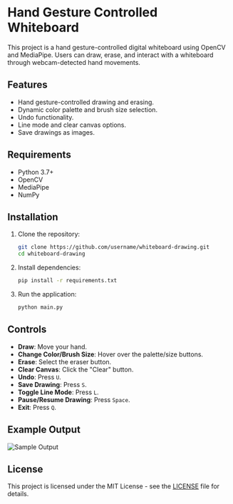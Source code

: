 # Hand Gesture Controlled Whiteboard

This project is a hand gesture-controlled digital whiteboard using OpenCV and MediaPipe. Users can draw, erase, and interact with a whiteboard through webcam-detected hand movements.

## Features
- Hand gesture-controlled drawing and erasing.
- Dynamic color palette and brush size selection.
- Undo functionality.
- Line mode and clear canvas options.
- Save drawings as images.

## Requirements
- Python 3.7+
- OpenCV
- MediaPipe
- NumPy

## Installation
1. Clone the repository:
    ```bash
    git clone https://github.com/username/whiteboard-drawing.git
    cd whiteboard-drawing
    ```
2. Install dependencies:
    ```bash
    pip install -r requirements.txt
    ```
3. Run the application:
    ```bash
    python main.py
    ```

## Controls
- **Draw**: Move your hand.
- **Change Color/Brush Size**: Hover over the palette/size buttons.
- **Erase**: Select the eraser button.
- **Clear Canvas**: Click the "Clear" button.
- **Undo**: Press `U`.
- **Save Drawing**: Press `S`.
- **Toggle Line Mode**: Press `L`.
- **Pause/Resume Drawing**: Press `Space`.
- **Exit**: Press `Q`.

## Example Output
![Sample Output](examples/sample_output.png)

## License
This project is licensed under the MIT License - see the [LICENSE](LICENSE) file for details.
